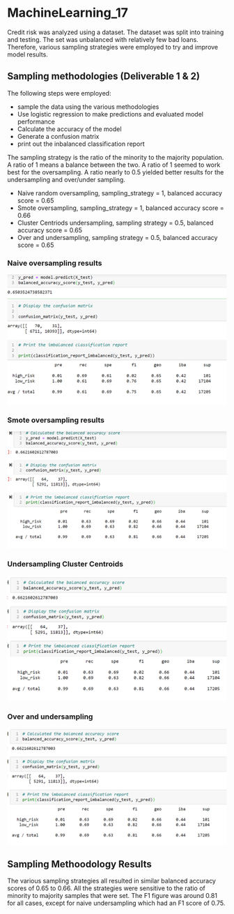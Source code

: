 # MachineLearning_17

Credit risk was analyzed using a dataset.  The dataset was split into training and testing.  The set was unbalanced with relatively few bad loans.  Therefore, various sampling strategies were employed to try and improve model results. 

## Sampling methodologies (Deliverable 1 & 2)

The following steps were employed: 
- sample the data using the various methodologies
- Use logistic regression to make predictions and evaluated model performance
- Calculate the accuracy of the model 
- Generate a confusion matrix
- print out the inbalanced classification report


The sampling strategy is the ratio of the minority to the majority population.  A ratio of 1 means a balance between the two.  A ratio of 1 seemed to work best for the oversampling.  A ratio nearly to 0.5 yielded better results for the undersampling and over/under sampling.
- Naive random oversampling, sampling_strategy = 1, balanced accuracy score = 0.65
- Smote oversampling, sampling_strategy = 1, balanced accuracy score = 0.66
- Cluster Centriods undersampling, sampling strategy = 0.5, balanced accuracy score = 0.65
- Over and undersampling, sampling strategy = 0.5, balanced accuracy score = 0.65

### Naive oversampling results
![1](https://github.com/JaniceBgithub/MachineLearning_17/blob/main/Resources/Naive_oversample.png)

### Smote oversampling results
![2](https://github.com/JaniceBgithub/MachineLearning_17/blob/main/Resources/smote_over.png)


### Undersampling Cluster Centroids
![3](https://github.com/JaniceBgithub/MachineLearning_17/blob/main/Resources/under.png)

### Over and undersampling
![4](https://github.com/JaniceBgithub/MachineLearning_17/blob/main/Resources/over_under.png)


## Sampling Methoodology Results

The various sampling strategies all resulted in similar balanced accuracy scores of 0.65 to 0.66.  All the strategies were sensitive to the ratio of minority to majority samples that were set.   The F1 figure was around 0.81 for all cases, except for naive undersampling which had an F1 score of 0.75.


